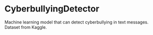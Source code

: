 # CyberbullyingDetector

Machine learning model that can detect cyberbullying in text messages. Dataset from Kaggle.
